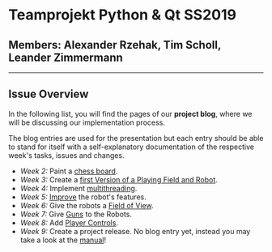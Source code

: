 # Teamprojekt Python & Qt SS2019

## Members: Alexander Rzehak, Tim Scholl, Leander Zimmermann
---
## Issue Overview
In the following list, you will find the pages of our **project blog**, where we will be discussing our implementation process.

The blog entries are used for the presentation but each entry should be able to stand for itself with a self-explanatory documentation of the respective week's tasks, issues and changes.

- *Week 2:* Paint a [chess board](/chess.md).
- *Week 3:* Create a [first Version of a Playing Field and Robot](/Week3.md).
- *Week 4:* Implement [multithreading](/week4_multithreading.md).
- *Week 5:* [Improve](/week5_smarter_bots.md) the robot's features.
- *Week 6:* Give the robots a [Field of View](/week6_field_of_view.md).
- *Week 7:* Give [Guns](/week7_armed_bots.md) to the Robots.
- *Week 8:* Add [Player Controls](/week8_user_control.md).
- *Week 9:* Create a project release. No blog entry yet, instead you may take a look at the [manual](guide.md)!
